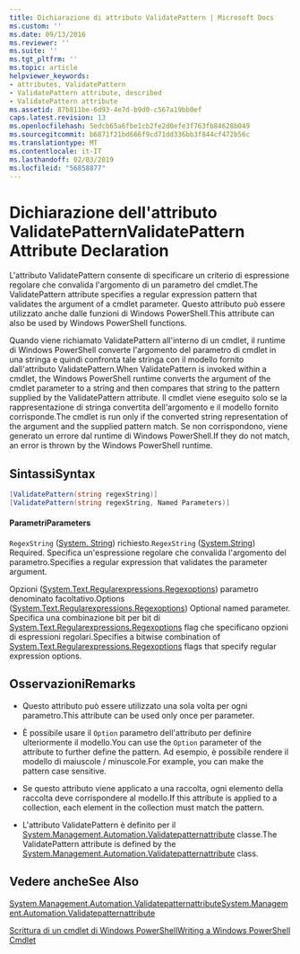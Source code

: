 ```yaml
---
title: Dichiarazione di attributo ValidatePattern | Microsoft Docs
ms.custom: ''
ms.date: 09/13/2016
ms.reviewer: ''
ms.suite: ''
ms.tgt_pltfrm: ''
ms.topic: article
helpviewer_keywords:
- attributes, ValidatePattern
- ValidatePattern attribute, described
- ValidatePattern attribute
ms.assetid: 87b811be-6d93-4e7d-b9d0-c567a19bb0ef
caps.latest.revision: 13
ms.openlocfilehash: 5edcb65a6fbe1cb2fe2d0efe3f763fb84628b049
ms.sourcegitcommit: b6871f21bd666f9cd71dd336bb3f844cf472b56c
ms.translationtype: MT
ms.contentlocale: it-IT
ms.lasthandoff: 02/03/2019
ms.locfileid: "56858877"
---
```

# <a name="validatepattern-attribute-declaration"></a><span data-ttu-id="fd56b-102">Dichiarazione dell'attributo ValidatePattern</span><span class="sxs-lookup"><span data-stu-id="fd56b-102">ValidatePattern Attribute Declaration</span></span>

<span data-ttu-id="fd56b-103">L'attributo ValidatePattern consente di specificare un criterio di espressione regolare che convalida l'argomento di un parametro del cmdlet.</span><span class="sxs-lookup"><span data-stu-id="fd56b-103">The ValidatePattern attribute specifies a regular expression pattern that validates the argument of a cmdlet parameter.</span></span> <span data-ttu-id="fd56b-104">Questo attributo può essere utilizzato anche dalle funzioni di Windows PowerShell.</span><span class="sxs-lookup"><span data-stu-id="fd56b-104">This attribute can also be used by Windows PowerShell functions.</span></span>

<span data-ttu-id="fd56b-105">Quando viene richiamato ValidatePattern all'interno di un cmdlet, il runtime di Windows PowerShell converte l'argomento del parametro di cmdlet in una stringa e quindi confronta tale stringa con il modello fornito dall'attributo ValidatePattern.</span><span class="sxs-lookup"><span data-stu-id="fd56b-105">When ValidatePattern is invoked within a cmdlet, the Windows PowerShell runtime converts the argument of the cmdlet parameter to a string and then compares that string to the pattern supplied by the ValidatePattern attribute.</span></span> <span data-ttu-id="fd56b-106">Il cmdlet viene eseguito solo se la rappresentazione di stringa convertita dell'argomento e il modello fornito corrisponde.</span><span class="sxs-lookup"><span data-stu-id="fd56b-106">The cmdlet is run only if the converted string representation of the argument and the supplied pattern match.</span></span> <span data-ttu-id="fd56b-107">Se non corrispondono, viene generato un errore dal runtime di Windows PowerShell.</span><span class="sxs-lookup"><span data-stu-id="fd56b-107">If they do not match, an error is thrown by the Windows PowerShell runtime.</span></span>

## <a name="syntax"></a><span data-ttu-id="fd56b-108">Sintassi</span><span class="sxs-lookup"><span data-stu-id="fd56b-108">Syntax</span></span>

```csharp
[ValidatePattern(string regexString)]
[ValidatePattern(string regexString, Named Parameters)]
```

#### <a name="parameters"></a><span data-ttu-id="fd56b-109">Parametri</span><span class="sxs-lookup"><span data-stu-id="fd56b-109">Parameters</span></span>

<span data-ttu-id="fd56b-110">`RegexString` ([System. String](/dotnet/api/System.String)) richiesto.</span><span class="sxs-lookup"><span data-stu-id="fd56b-110">`RegexString` ([System.String](/dotnet/api/System.String)) Required.</span></span> <span data-ttu-id="fd56b-111">Specifica un'espressione regolare che convalida l'argomento del parametro.</span><span class="sxs-lookup"><span data-stu-id="fd56b-111">Specifies a regular expression that validates the parameter argument.</span></span>

<span data-ttu-id="fd56b-112">Opzioni ([System.Text.Regularexpressions.Regexoptions](/dotnet/api/System.Text.RegularExpressions.RegexOptions)) parametro denominato facoltativo.</span><span class="sxs-lookup"><span data-stu-id="fd56b-112">Options ([System.Text.Regularexpressions.Regexoptions](/dotnet/api/System.Text.RegularExpressions.RegexOptions)) Optional named parameter.</span></span> <span data-ttu-id="fd56b-113">Specifica una combinazione bit per bit di [System.Text.Regularexpressions.Regexoptions](/dotnet/api/System.Text.RegularExpressions.RegexOptions) flag che specificano opzioni di espressioni regolari.</span><span class="sxs-lookup"><span data-stu-id="fd56b-113">Specifies a bitwise combination of [System.Text.Regularexpressions.Regexoptions](/dotnet/api/System.Text.RegularExpressions.RegexOptions) flags that specify regular expression options.</span></span>

## <a name="remarks"></a><span data-ttu-id="fd56b-114">Osservazioni</span><span class="sxs-lookup"><span data-stu-id="fd56b-114">Remarks</span></span>

- <span data-ttu-id="fd56b-115">Questo attributo può essere utilizzato una sola volta per ogni parametro.</span><span class="sxs-lookup"><span data-stu-id="fd56b-115">This attribute can be used only once per parameter.</span></span>

- <span data-ttu-id="fd56b-116">È possibile usare il `Option` parametro dell'attributo per definire ulteriormente il modello.</span><span class="sxs-lookup"><span data-stu-id="fd56b-116">You can use the `Option` parameter of the attribute to further define the pattern.</span></span> <span data-ttu-id="fd56b-117">Ad esempio, è possibile rendere il modello di maiuscole / minuscole.</span><span class="sxs-lookup"><span data-stu-id="fd56b-117">For example, you can make the pattern case sensitive.</span></span>

- <span data-ttu-id="fd56b-118">Se questo attributo viene applicato a una raccolta, ogni elemento della raccolta deve corrispondere al modello.</span><span class="sxs-lookup"><span data-stu-id="fd56b-118">If this attribute is applied to a collection, each element in the collection must match the pattern.</span></span>

- <span data-ttu-id="fd56b-119">L'attributo ValidatePattern è definito per il [System.Management.Automation.Validatepatternattribute](/dotnet/api/System.Management.Automation.ValidatePatternAttribute) classe.</span><span class="sxs-lookup"><span data-stu-id="fd56b-119">The ValidatePattern attribute is defined by the [System.Management.Automation.Validatepatternattribute](/dotnet/api/System.Management.Automation.ValidatePatternAttribute) class.</span></span>

## <a name="see-also"></a><span data-ttu-id="fd56b-120">Vedere anche</span><span class="sxs-lookup"><span data-stu-id="fd56b-120">See Also</span></span>

[<span data-ttu-id="fd56b-121">System.Management.Automation.Validatepatternattribute</span><span class="sxs-lookup"><span data-stu-id="fd56b-121">System.Management.Automation.Validatepatternattribute</span></span>](/dotnet/api/System.Management.Automation.ValidatePatternAttribute)

[<span data-ttu-id="fd56b-122">Scrittura di un cmdlet di Windows PowerShell</span><span class="sxs-lookup"><span data-stu-id="fd56b-122">Writing a Windows PowerShell Cmdlet</span></span>](./writing-a-windows-powershell-cmdlet.md)

